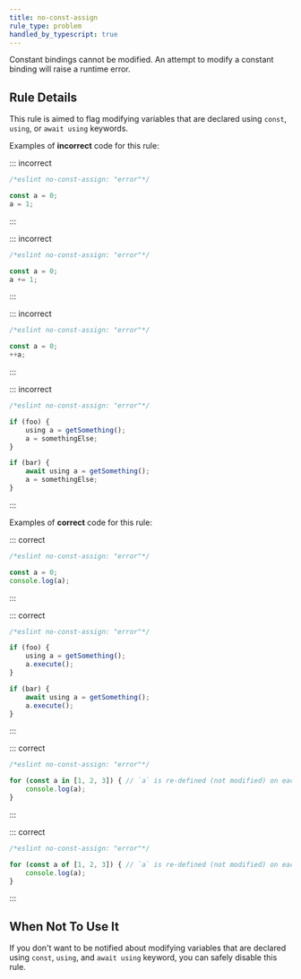 ```yaml
---
title: no-const-assign
rule_type: problem
handled_by_typescript: true
---
```




Constant bindings cannot be modified. An attempt to modify a constant binding will raise a runtime error.

## Rule Details

This rule is aimed to flag modifying variables that are declared using `const`, `using`, or `await using` keywords.

Examples of **incorrect** code for this rule:

::: incorrect

```js
/*eslint no-const-assign: "error"*/

const a = 0;
a = 1;
```

:::

::: incorrect

```js
/*eslint no-const-assign: "error"*/

const a = 0;
a += 1;
```

:::

::: incorrect

```js
/*eslint no-const-assign: "error"*/

const a = 0;
++a;
```

:::

::: incorrect

```js
/*eslint no-const-assign: "error"*/

if (foo) {
	using a = getSomething();
	a = somethingElse;
}

if (bar) {
	await using a = getSomething();
	a = somethingElse;
}
```

:::

Examples of **correct** code for this rule:

::: correct

```js
/*eslint no-const-assign: "error"*/

const a = 0;
console.log(a);
```

:::

::: correct

```js
/*eslint no-const-assign: "error"*/

if (foo) {
	using a = getSomething();
	a.execute();
}

if (bar) {
	await using a = getSomething();
	a.execute();
}
```

:::

::: correct

```js
/*eslint no-const-assign: "error"*/

for (const a in [1, 2, 3]) { // `a` is re-defined (not modified) on each loop step.
    console.log(a);
}
```

:::

::: correct

```js
/*eslint no-const-assign: "error"*/

for (const a of [1, 2, 3]) { // `a` is re-defined (not modified) on each loop step.
    console.log(a);
}
```

:::

## When Not To Use It

If you don't want to be notified about modifying variables that are declared using `const`, `using`, and `await using` keyword, you can safely disable this rule.
